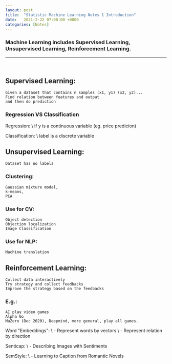 ```yaml
---
layout: post
title:  "Statistic Machine Learning Notes 1 Introduction"
date:   2021-2-22 07:00:00 +0800
categories: [Notes]
---
```



### Machine Learning includes Supervised Learning, Unsupervised Learning, Reinforcement Learning.


---------------------------------------------------- 
<br />

## Supervised Learning:
	Given a dataset that contains n samples (x1, y1) (x2, y2)...
	Find relation between features and output
	and then do prediction

### Regression VS Classification

Regression: \\
	if y is a continuous variable (eg. price predicion)

Classification: \\
	label is a discrete variable




## Unsupervised Learning:
	Dataset has no labels

### Clustering: 
	Gaussian mixture model, 
	k-means, 
	PCA



### Use for CV:
	Object detection
	Objection localization
	Image Classification

### Use for NLP:
	Machine translation



## Reinforcement Learning:
	Collect data interactively
	Try strategy and collect feedbacks
	Improve the strategy based on the feedbacks

### E.g.:
	AI play video games
	Alpha Go
	MuZero (Dec 2020), Deepmind, more general, play all games. 

Word "Embeddings": \\
	- Represent words by vectors \\
	- Represent relation by direction 

Senticap: \\
	- Describing Images with Sentiments 

SemStyle: \\
	- Learning to Caption from Romantic Novels 

